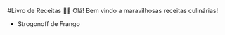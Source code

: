 #Livro de Receitas :man_cook:
Olá! Bem vindo a maravilhosas receitas culinárias!

 - Strogonoff de Frango

